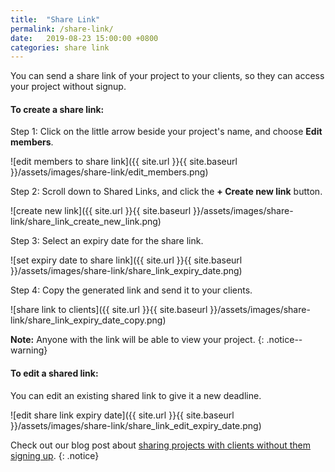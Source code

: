 ```yaml
---
title:  "Share Link"
permalink: /share-link/
date:   2019-08-23 15:00:00 +0800
categories: share link
---
```

You can send a share link of your project to your clients, so they can access your project without signup.

#### To create a share link: 

Step 1: Click on the little arrow beside your project's name, and choose **Edit members**. 

![edit members to share link]({{ site.url }}{{ site.baseurl }}/assets/images/share-link/edit_members.png)

Step 2: Scroll down to Shared Links, and click the **+ Create new link** button.

![create new link]({{ site.url }}{{ site.baseurl }}/assets/images/share-link/share_link_create_new_link.png)

Step 3: Select an expiry date for the share link.

![set expiry date to share link]({{ site.url }}{{ site.baseurl }}/assets/images/share-link/share_link_expiry_date.png)

Step 4: Copy the generated link and send it to your clients.

![share link to clients]({{ site.url }}{{ site.baseurl }}/assets/images/share-link/share_link_expiry_date_copy.png)

**Note:** Anyone with the link will be able to view your project.
{: .notice--warning}


#### To edit a shared link:

You can edit an existing shared link to give it a new deadline.

![edit share link expiry date]({{ site.url }}{{ site.baseurl }}/assets/images/share-link/share_link_edit_expiry_date.png)

Check out our blog post about [sharing projects with clients without them signing up](https://quire.io/blog/p/Share-a-project-with-your-clients-without-them-sign-up.html).
{: .notice}